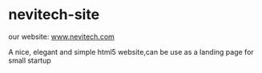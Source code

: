 nevitech-site
=============

our website:
www.nevitech.com

A nice, elegant and simple html5 website,can be use as a landing page for small startup